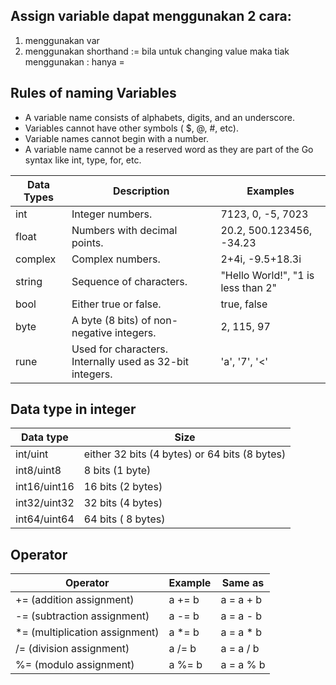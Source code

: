 ## Assign variable dapat menggunakan 2 cara:
1. menggunakan var
2. menggunakan shorthand := bila untuk changing value maka tiak menggunakan : hanya =

## Rules of naming Variables
- A variable name consists of alphabets, digits, and an underscore.
- Variables cannot have other symbols ( $, @, #, etc).
- Variable names cannot begin with a number.
- A variable name cannot be a reserved word as they are part of the Go syntax like int, type, for, etc.

|Data Types	| Description	| Examples|
|-----------|---------------|-----------|
|int	|Integer numbers.	|7123, 0, -5, 7023|
|float	|Numbers with decimal points. 	|20.2, 500.123456, -34.23|
|complex	|Complex numbers.	|2+4i, -9.5+18.3i|
|string	|Sequence of characters.	|"Hello World!", "1 is less than 2"|
|bool	|Either true or false.	| true, false|
|byte	|A byte (8 bits) of non-negative integers.	| 2, 115, 97|
|rune	|Used for characters. Internally used as 32-bit integers.	| 'a', '7', '<'|

## Data type in integer

|Data type	|Size|
|-----------|-----|
|int/uint	|either 32 bits (4 bytes) or 64 bits (8 bytes)|
|int8/uint8	|8 bits (1 byte)|
|int16/uint16	|16 bits (2 bytes)|
|int32/uint32	|32 bits (4 bytes)|
|int64/uint64	|64 bits ( 8 bytes)|

## Operator
|Operator	|Example|	Same as|
|-----------|--------|----------|
|+= (addition assignment)	|a += b	|a = a + b|
|-= (subtraction assignment)	|a -= b	|a = a - b|
|*= (multiplication assignment)	|a *= b	|a = a * b|
|/= (division assignment)	|a /= b	|a = a / b|
|%= (modulo assignment)	|a %= b		|a = a % b|